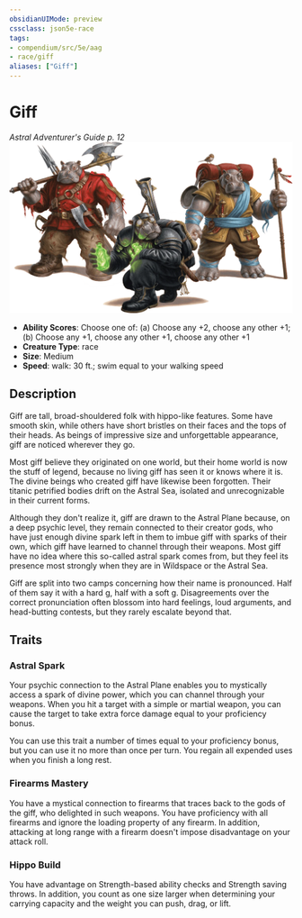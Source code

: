 ```yaml
---
obsidianUIMode: preview
cssclass: json5e-race
tags:
- compendium/src/5e/aag
- race/giff
aliases: ["Giff"]
---
```


# Giff
*Astral Adventurer's Guide p. 12*
![](../../assets/img/giff.webp)  

- **Ability Scores**: Choose one of: (a) Choose any +2, choose any other +1; (b) Choose any +1, choose any other +1, choose any other +1
- **Creature Type**: race
- **Size**: Medium
- **Speed**: walk: 30 ft.; swim equal to your walking speed


## Description

Giff are tall, broad-shouldered folk with hippo-like features. Some have smooth skin, while others have short bristles on their faces and the tops of their heads. As beings of impressive size and unforgettable appearance, giff are noticed wherever they go.

Most giff believe they originated on one world, but their home world is now the stuff of legend, because no living giff has seen it or knows where it is. The divine beings who created giff have likewise been forgotten. Their titanic petrified bodies drift on the Astral Sea, isolated and unrecognizable in their current forms.

Although they don't realize it, giff are drawn to the Astral Plane because, on a deep psychic level, they remain connected to their creator gods, who have just enough divine spark left in them to imbue giff with sparks of their own, which giff have learned to channel through their weapons. Most giff have no idea where this so-called astral spark comes from, but they feel its presence most strongly when they are in Wildspace or the Astral Sea.

Giff are split into two camps concerning how their name is pronounced. Half of them say it with a hard g, half with a soft g. Disagreements over the correct pronunciation often blossom into hard feelings, loud arguments, and head-butting contests, but they rarely escalate beyond that.


## Traits

### Astral Spark

Your psychic connection to the Astral Plane enables you to mystically access a spark of divine power, which you can channel through your weapons. When you hit a target with a simple or martial weapon, you can cause the target to take extra force damage equal to your proficiency bonus.

You can use this trait a number of times equal to your proficiency bonus, but you can use it no more than once per turn. You regain all expended uses when you finish a long rest.

### Firearms Mastery

You have a mystical connection to firearms that traces back to the gods of the giff, who delighted in such weapons. You have proficiency with all firearms and ignore the loading property of any firearm. In addition, attacking at long range with a firearm doesn't impose disadvantage on your attack roll.

### Hippo Build

You have advantage on Strength-based ability checks and Strength saving throws. In addition, you count as one size larger when determining your carrying capacity and the weight you can push, drag, or lift.
